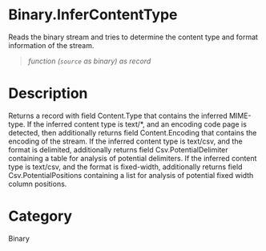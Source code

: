 # Binary.InferContentType
Reads the binary stream and tries to determine the content type and format information of the stream.
> _function (<code>source</code> as binary) as record_

# Description 
Returns a record with field Content.Type that contains the inferred MIME-type.
    If the inferred content type is text/*, and an encoding code page is detected, then additionally returns field Content.Encoding that contains the encoding of the stream.
    If the inferred content type is text/csv, and the format is delimited, additionally returns field Csv.PotentialDelimiter containing a table for analysis of potential delimiters.
    If the inferred content type is text/csv, and the format is fixed-width, additionally returns field Csv.PotentialPositions containing a list for analysis of potential fixed width column positions.
# Category 
Binary
